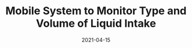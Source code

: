 ---
title: "Mobile System to Monitor Type and Volume of Liquid Intake"
collection: publications
permalink: /publication/LIDS
date: 2021-04-15
venue: 'IEEE Sensors Journal'
paperurl: ''
citation: '<b>Mahdi Pedram</b>, Ramyar Saeedi, Bahman Sadeghi, Ramin Fallahzadeh, Hassan Ghasemzadeh. (2021). &quot;Mobile System to Monitor Type and Volume of Liquid Intake.&quot; <i>IEEE Sensors Journal</i>.'
---